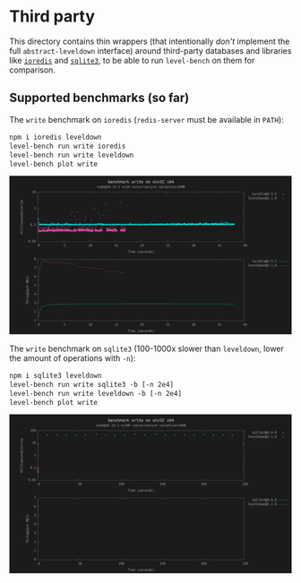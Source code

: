 # Third party

This directory contains thin wrappers (that intentionally _don't_ implement the full `abstract-leveldown` interface) around third-party databases and libraries like [`ioredis`](https://github.com/luin/ioredis) and [`sqlite3`](https://github.com/mapbox/node-sqlite3), to be able to run `level-bench` on them for comparison.

## Supported benchmarks (so far)

The `write` benchmark on `ioredis` (`redis-server` must be available in `PATH`):

```
npm i ioredis leveldown
level-bench run write ioredis
level-bench run write leveldown
level-bench plot write
```

![write.ioredis-vs-leveldown](img/write.ioredis-vs-leveldown.png)

The `write` benchmark on `sqlite3` (100-1000x slower than `leveldown`, lower the amount of operations with `-n`):

```
npm i sqlite3 leveldown
level-bench run write sqlite3 -b [-n 2e4]
level-bench run write leveldown -b [-n 2e4]
level-bench plot write
```

![write.sqlite3-vs-leveldown](img/write.sqlite3-vs-leveldown.png)
